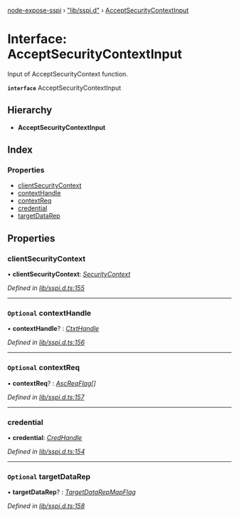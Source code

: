 [node-expose-sspi](../README.md) › ["lib/sspi.d"](../modules/_lib_sspi_d_.md) › [AcceptSecurityContextInput](_lib_sspi_d_.acceptsecuritycontextinput.md)

# Interface: AcceptSecurityContextInput

Input of AcceptSecurityContext function.

**`interface`** AcceptSecurityContextInput

## Hierarchy

* **AcceptSecurityContextInput**

## Index

### Properties

* [clientSecurityContext](_lib_sspi_d_.acceptsecuritycontextinput.md#clientsecuritycontext)
* [contextHandle](_lib_sspi_d_.acceptsecuritycontextinput.md#optional-contexthandle)
* [contextReq](_lib_sspi_d_.acceptsecuritycontextinput.md#optional-contextreq)
* [credential](_lib_sspi_d_.acceptsecuritycontextinput.md#credential)
* [targetDataRep](_lib_sspi_d_.acceptsecuritycontextinput.md#optional-targetdatarep)

## Properties

###  clientSecurityContext

• **clientSecurityContext**: *[SecurityContext](_lib_sspi_d_.securitycontext.md)*

*Defined in [lib/sspi.d.ts:155](https://github.com/jlguenego/node-expose-sspi/blob/d63ba44/lib/sspi.d.ts#L155)*

___

### `Optional` contextHandle

• **contextHandle**? : *[CtxtHandle](_lib_sspi_d_.ctxthandle.md)*

*Defined in [lib/sspi.d.ts:156](https://github.com/jlguenego/node-expose-sspi/blob/d63ba44/lib/sspi.d.ts#L156)*

___

### `Optional` contextReq

• **contextReq**? : *[AscReqFlag](../modules/_lib_flags_ascreqflag_d_.md#ascreqflag)[]*

*Defined in [lib/sspi.d.ts:157](https://github.com/jlguenego/node-expose-sspi/blob/d63ba44/lib/sspi.d.ts#L157)*

___

###  credential

• **credential**: *[CredHandle](_lib_sspi_d_.credhandle.md)*

*Defined in [lib/sspi.d.ts:154](https://github.com/jlguenego/node-expose-sspi/blob/d63ba44/lib/sspi.d.ts#L154)*

___

### `Optional` targetDataRep

• **targetDataRep**? : *[TargetDataRepMapFlag](../modules/_lib_flags_targetdatarepmapflag_d_.md#targetdatarepmapflag)*

*Defined in [lib/sspi.d.ts:158](https://github.com/jlguenego/node-expose-sspi/blob/d63ba44/lib/sspi.d.ts#L158)*
